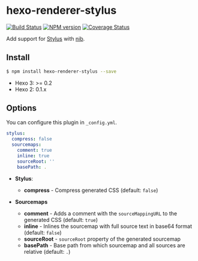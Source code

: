 # hexo-renderer-stylus

[![Build Status](https://travis-ci.org/hexojs/hexo-renderer-stylus.svg?branch=master)](https://travis-ci.org/hexojs/hexo-renderer-stylus)  [![NPM version](https://badge.fury.io/js/hexo-renderer-stylus.svg)](http://badge.fury.io/js/hexo-renderer-stylus) [![Coverage Status](https://img.shields.io/coveralls/hexojs/hexo-renderer-stylus.svg)](https://coveralls.io/r/hexojs/hexo-renderer-stylus?branch=master)

Add support for [Stylus] with [nib].

## Install

``` bash
$ npm install hexo-renderer-stylus --save
```

- Hexo 3: >= 0.2
- Hexo 2: 0.1.x

## Options

You can configure this plugin in `_config.yml`.

``` yaml
stylus:
  compress: false
  sourcemaps:
    comment: true
    inline: true
    sourceRoot: ''
    basePath: .
```

- **Stylus**:
  - **compress** - Compress generated CSS (default: `false`)


- **Sourcemaps**
  - **comment** - Adds a comment with the `sourceMappingURL` to the generated CSS (default: `true`)
  - **inline** - Inlines the sourcemap with full source text in base64 format (default: `false`)
  - **sourceRoot** - `sourceRoot` property of the generated sourcemap
  - **basePath** - Base path from which sourcemap and all sources are relative (default: `.`)

[Stylus]: http://stylus-lang.com/
[nib]: http://tj.github.io/nib/

